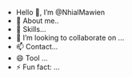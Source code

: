 - Hello 👋, I’m @NhialMawien
- 👀 About me..
- 🌱 Skills...
- 💞️ I’m looking to collaborate on ...
- 📫 Contact...
- 😄 Tool ...
- ⚡ Fun fact: ...

<!---
NhialMawien/NhialMawien is a ✨ special ✨ repository because its `README.md` (this file) appears on your GitHub profile.
You can click the Preview link to take a look at your changes.
--->
